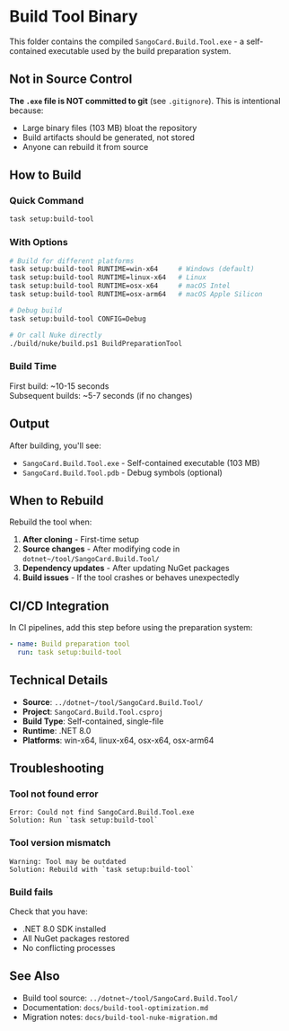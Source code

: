 # Build Tool Binary

This folder contains the compiled `SangoCard.Build.Tool.exe` - a self-contained executable used by the build preparation system.

## Not in Source Control

**The `.exe` file is NOT committed to git** (see `.gitignore`). This is intentional because:

- Large binary files (103 MB) bloat the repository
- Build artifacts should be generated, not stored
- Anyone can rebuild it from source

## How to Build

### Quick Command

```bash
task setup:build-tool
```

### With Options

```bash
# Build for different platforms
task setup:build-tool RUNTIME=win-x64     # Windows (default)
task setup:build-tool RUNTIME=linux-x64   # Linux
task setup:build-tool RUNTIME=osx-x64     # macOS Intel
task setup:build-tool RUNTIME=osx-arm64   # macOS Apple Silicon

# Debug build
task setup:build-tool CONFIG=Debug

# Or call Nuke directly
./build/nuke/build.ps1 BuildPreparationTool
```

### Build Time

First build: ~10-15 seconds  
Subsequent builds: ~5-7 seconds (if no changes)

## Output

After building, you'll see:

- `SangoCard.Build.Tool.exe` - Self-contained executable (103 MB)
- `SangoCard.Build.Tool.pdb` - Debug symbols (optional)

## When to Rebuild

Rebuild the tool when:

1. **After cloning** - First-time setup
2. **Source changes** - After modifying code in `dotnet~/tool/SangoCard.Build.Tool/`
3. **Dependency updates** - After updating NuGet packages
4. **Build issues** - If the tool crashes or behaves unexpectedly

## CI/CD Integration

In CI pipelines, add this step before using the preparation system:

```yaml
- name: Build preparation tool
  run: task setup:build-tool
```

## Technical Details

- **Source**: `../dotnet~/tool/SangoCard.Build.Tool/`
- **Project**: `SangoCard.Build.Tool.csproj`
- **Build Type**: Self-contained, single-file
- **Runtime**: .NET 8.0
- **Platforms**: win-x64, linux-x64, osx-x64, osx-arm64

## Troubleshooting

### Tool not found error

```
Error: Could not find SangoCard.Build.Tool.exe
Solution: Run `task setup:build-tool`
```

### Tool version mismatch

```
Warning: Tool may be outdated
Solution: Rebuild with `task setup:build-tool`
```

### Build fails

Check that you have:

- .NET 8.0 SDK installed
- All NuGet packages restored
- No conflicting processes

## See Also

- Build tool source: `../dotnet~/tool/SangoCard.Build.Tool/`
- Documentation: `docs/build-tool-optimization.md`
- Migration notes: `docs/build-tool-nuke-migration.md`
